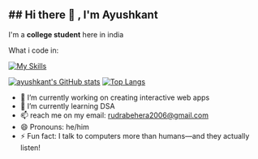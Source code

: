 <h2>## Hi there 👋 , I'm Ayushkant</h2>

<p>I'm a <b>college student</b> here in india</p>

What i code in:

[![My Skills](https://skillicons.dev/icons?i=js,html,css,nextjs,react,postgres,mongodb,rust,supabase,mongodb,nodejs,tensorflow,vite,py,fastapi,anaconda,sklearn)](https://skillicons.dev)

[![ayushkant's GitHub stats](https://github-readme-stats.vercel.app/api?username=Graffian)](https://github.com/Graffian/github-readme-stats)
[![Top Langs](https://github-readme-stats.vercel.app/api/top-langs/?username=Graffian)](https://github.com/Graffian/github-readme-stats)


- 🔭 I’m currently working on creating interactive web apps
- 🌱 I’m currently learning DSA
- 📫 reach me on my email: rudrabehera2006@gmail.com 
- 😄 Pronouns: he/him
- ⚡ Fun fact: I talk to computers more than humans—and they actually listen!
